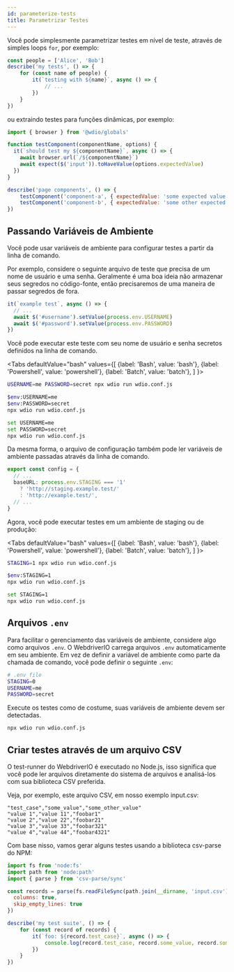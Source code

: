 ```yaml
---
id: parameterize-tests
title: Parametrizar Testes
---
```


Você pode simplesmente parametrizar testes em nível de teste, através de simples loops `for`, por exemplo:

```ts title=example.spec.js
const people = ['Alice', 'Bob']
describe('my tests', () => {
    for (const name of people) {
        it(`testing with ${name}`, async () => {
            // ...
        })
    }
})
```

ou extraindo testes para funções dinâmicas, por exemplo:

```js title=dynamic.spec.js
import { browser } from '@wdio/globals'

function testComponent(componentName, options) {
  it(`should test my ${componentName}`, async () => {
    await browser.url(`/${componentName}`)
    await expect($('input')).toHaveValue(options.expectedValue)
  })
}

describe('page components', () => {
    testComponent('component-a', { expectedValue: 'some expected value' })
    testComponent('component-b', { expectedValue: 'some other expected value' })
})
```

## Passando Variáveis de Ambiente

Você pode usar variáveis de ambiente para configurar testes a partir da linha de comando.

Por exemplo, considere o seguinte arquivo de teste que precisa de um nome de usuário e uma senha. Geralmente é uma boa ideia não armazenar seus segredos no código-fonte, então precisaremos de uma maneira de passar segredos de fora.

```ts title=example.spec.ts
it(`example test`, async () => {
  // ...
  await $('#username').setValue(process.env.USERNAME)
  await $('#password').setValue(process.env.PASSWORD)
})
```

Você pode executar este teste com seu nome de usuário e senha secretos definidos na linha de comando.

<Tabs
  defaultValue="bash"
  values={[
    {label: 'Bash', value: 'bash'},
    {label: 'Powershell', value: 'powershell'},
    {label: 'Batch', value: 'batch'},
  ]
}>
<TabItem value="bash">

```sh
USERNAME=me PASSWORD=secret npx wdio run wdio.conf.js
```

</TabItem>
<TabItem value="powershell">

```sh
$env:USERNAME=me
$env:PASSWORD=secret
npx wdio run wdio.conf.js
```

</TabItem>
<TabItem value="batch">

```sh
set USERNAME=me
set PASSWORD=secret
npx wdio run wdio.conf.js
```

</TabItem>
</Tabs>

Da mesma forma, o arquivo de configuração também pode ler variáveis de ambiente passadas através da linha de comando.

```ts title=wdio.config.js
export const config = {
  // ...
  baseURL: process.env.STAGING === '1'
    ? 'http://staging.example.test/'
    : 'http://example.test/',
  // ...
}
```

Agora, você pode executar testes em um ambiente de staging ou de produção:

<Tabs
  defaultValue="bash"
  values={[
    {label: 'Bash', value: 'bash'},
    {label: 'Powershell', value: 'powershell'},
    {label: 'Batch', value: 'batch'},
  ]
}>
<TabItem value="bash">

```sh
STAGING=1 npx wdio run wdio.conf.js
```

</TabItem>
<TabItem value="powershell">

```sh
$env:STAGING=1
npx wdio run wdio.conf.js
```

</TabItem>
<TabItem value="batch">

```sh
set STAGING=1
npx wdio run wdio.conf.js
```

</TabItem>
</Tabs>

## Arquivos `.env`

Para facilitar o gerenciamento das variáveis de ambiente, considere algo como arquivos `.env`. O WebdriverIO carrega arquivos `.env` automaticamente em seu ambiente. Em vez de definir a variável de ambiente como parte da chamada de comando, você pode definir o seguinte `.env`:

```bash title=".env"
# .env file
STAGING=0
USERNAME=me
PASSWORD=secret
```

Execute os testes como de costume, suas variáveis de ambiente devem ser detectadas.

```sh
npx wdio run wdio.conf.js
```

## Criar testes através de um arquivo CSV

O test-runner do WebdriverIO é executado no Node.js, isso significa que você pode ler arquivos diretamente do sistema de arquivos e analisá-los com sua biblioteca CSV preferida.

Veja, por exemplo, este arquivo CSV, em nosso exemplo input.csv:

```csv
"test_case","some_value","some_other_value"
"value 1","value 11","foobar1"
"value 2","value 22","foobar21"
"value 3","value 33","foobar321"
"value 4","value 44","foobar4321"
```

Com base nisso, vamos gerar alguns testes usando a biblioteca csv-parse do NPM:

```js title=test.spec.ts
import fs from 'node:fs'
import path from 'node:path'
import { parse } from 'csv-parse/sync'

const records = parse(fs.readFileSync(path.join(__dirname, 'input.csv')), {
  columns: true,
  skip_empty_lines: true
})

describe('my test suite', () => {
    for (const record of records) {
        it(`foo: ${record.test_case}`, async () => {
            console.log(record.test_case, record.some_value, record.some_other_value)
        })
    }
})
```
